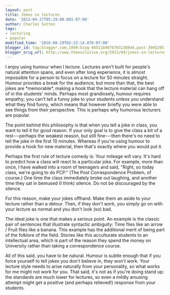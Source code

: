 ```yaml
---
layout: post
title: Jokes in lectures
date: '2013-04-27T05:29:00.001-07:00'
author: Charles Sutton
tags:
- lecturing
- popular
modified_time: '2016-08-29T02:22:14.870-07:00'
blogger_id: tag:blogger.com,1999:blog-4651184076703138844.post-3945295142837495472
blogger_orig_url: http://www.theexclusive.org/2013/04/jokes-in-lectures.html
---
```

I enjoy using humour when I lecture. Lectures aren't built for people's natural attention spans, and even after long experience, it is almost impossible for a person to focus on a lecture for 50 minutes straight. Humour provides a break for the audience, but more than that, the best jokes are \*memorable\*, making a hook that the lecture material can hang off of in the students' minds. Perhaps most grandiosely, humour requires empathy; you can't tell a funny joke to your students unless you understand what they find funny, which means that however briefly you were able to see things from their perspective. This is perhaps why humorous lecturers are popular.

The point behind this philosophy is that when you tell a joke in class, you want to tell it for good reason. If your only goal is to give the class a bit of a rest---perhaps the weakest reason, but still fine---then there's no need to tell the joke in the first 10 minutes. Whereas if you're using humour to provide a hook for new material, then that's exactly where you would put it.

Perhaps the first rule of lecture comedy is: Your mileage will vary. It's hard to predict how a class will react to a particular joke. For example, more than once, I have walked into a room of teenagers and said, "Right, so today class, we're going to do PCP." (The Post Correspondence Problem, of course.) One time the class immediately broke out laughing, and another time they sat in bemused (I think) silence. Do not be discouraged by the silence.

For this reason, make your jokes offhand. Make them an aside to your lecture rather than a detour. Then, if they don't work, you simply go on with your lecture as normal and you don't look (so) bad.

The ideal joke is one that makes a serious point. An example is the classic pair of sentences that illustrate syntactic ambiguity: Time flies like an arrow / Fruit flies like a banana. This example has the additional merit of being part of the folklore of the field. Stories like this acculturate students to an intellectual area, which is part of the reason they spend the money on University rather than taking a correspondence course.

All of this said, you have to be natural. Humour is subtle enough that if you force yourself to tell jokes you don't believe in, they won't work. Your lecture style needs to arise naturally from your personality, so what works for me might not work for you. That said, it's not as if you're doing stand up: the standards are much lower for lectures, so even a mildly amusing attempt might get a positive (and perhaps relieved!) response from your students.

